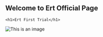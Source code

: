 ## Welcome to Ert Official Page

<html>
<head>
	<title> Ert Site</title>
</head>
<body>

	<h1>Ert First Trial</h1>

![This is an image](https://user-images.githubusercontent.com/99933986/154784079-7bcac1bc-d04e-4d68-8523-e760fb3ca593.jpg)


